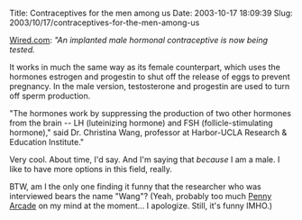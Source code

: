 Title: Contraceptives for the men among us
Date: 2003-10-17 18:09:39
Slug: 2003/10/17/contraceptives-for-the-men-among-us


[Wired.com][1]: _"An implanted male hormonal contraceptive is now being
tested._

It works in much the same way as its female counterpart, which uses the
hormones estrogen and progestin to shut off the release of eggs to prevent
pregnancy. In the male version, testosterone and progestin are used to turn
off sperm production.

"The hormones work by suppressing the production of two other hormones from
the brain -- LH (luteinizing hormone) and FSH (follicle-stimulating hormone),"
said Dr. Christina Wang, professor at Harbor-UCLA Research & Education
Institute."

Very cool. About time, I'd say. And I'm saying that _because_ I am a male. I
like to have more options in this field, really.

BTW, am I the only one finding it funny that the researcher who was
interviewed bears the name "Wang"? (Yeah, probably too much [Penny Arcade][2]
on my mind at the moment… I apologize. Still, it's funny IMHO.)

   [1]: http://www.wired.com/news/medtech/0,1286,60758,00.html?tw=wn_tophead_4
   [2]: http://www.penny-arcade.com/
